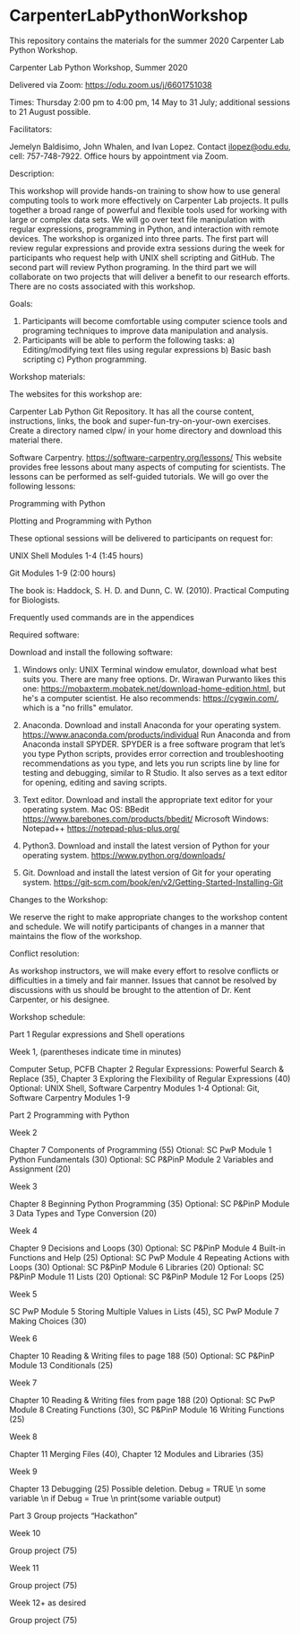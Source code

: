 # CarpenterLabPythonWorkshop
This repository contains the materials for the summer 2020 Carpenter Lab Python Workshop.

Carpenter Lab Python Workshop, Summer 2020

Delivered via Zoom: https://odu.zoom.us/j/6601751038

Times: Thursday 2:00 pm to 4:00 pm, 14 May to 31 July; additional sessions to 21 August possible.

Facilitators:

Jemelyn Baldisimo, John Whalen, and Ivan Lopez.  Contact ilopez@odu.edu, cell: 757-748-7922.  Office hours by appointment via Zoom.

Description:

This workshop will provide hands-on training to show how to use general computing tools to work more effectively on Carpenter Lab projects. It pulls together a broad range of powerful and flexible tools used for working with large or complex data sets. We will go over text file manipulation with regular expressions, programming in Python, and interaction with remote devices.  The workshop is organized into three parts. The first part will review regular expressions and provide extra sessions during the week for participants who request help with UNIX shell scripting and GitHub.  The second part will review Python programing.  In the third part we will collaborate on two projects that will deliver a benefit to our research efforts.  There are no costs associated with this workshop.

Goals:
1. Participants will become comfortable using computer science tools and programing techniques to improve data manipulation and analysis.
2. Participants will be able to perform the following tasks:
a)	Editing/modifying text files using regular expressions 
b)	Basic bash scripting 
c)	Python programming.

Workshop materials:

The websites for this workshop are:

Carpenter Lab Python Git Repository.  It has all the course content, instructions, links, the book and super-fun-try-on-your-own exercises. Create a directory named clpw/ in your home directory and download this material there.

Software Carpentry. https://software-carpentry.org/lessons/ This website provides free lessons about many aspects of computing for scientists.  The lessons can be performed as self-guided tutorials.  We will go over the following lessons:

Programming with Python

Plotting and Programming with Python

These optional sessions will be delivered to participants on request for:

UNIX Shell Modules 1-4 (1:45 hours)

Git Modules 1-9 (2:00 hours)

The book is: Haddock, S. H. D. and Dunn, C. W. (2010). Practical Computing for Biologists.

Frequently used commands are in the appendices

Required software:

Download and install the following software:

1)	Windows only: UNIX Terminal window emulator, download what best suits you.  There are many free options.  Dr. Wirawan Purwanto likes this one: https://mobaxterm.mobatek.net/download-home-edition.html, but he's a computer scientist.  He also recommends: https://cygwin.com/, which is a "no frills" emulator.

2)	Anaconda.  Download and install Anaconda for your operating system.
https://www.anaconda.com/products/individual
Run Anaconda and from Anaconda install SPYDER.  SPYDER is a free software program that let’s you type Python scripts, provides error correction and troubleshooting recommendations as you type, and lets you run scripts line by line for testing and debugging, similar to R Studio.  It also serves as a text editor for opening, editing and saving scripts.
3)	Text editor.  Download and install the appropriate text editor for your operating system.
Mac OS: BBedit https://www.barebones.com/products/bbedit/
Microsoft Windows: Notepad++ https://notepad-plus-plus.org/
4)	Python3.  Download and install the latest version of Python for your operating system.
https://www.python.org/downloads/
5) Git. Download and install the latest version of Git for your operating system.
https://git-scm.com/book/en/v2/Getting-Started-Installing-Git


Changes to the Workshop:

We reserve the right to make appropriate changes to the workshop content and schedule.  We will notify participants of changes in a manner that maintains the flow of the workshop.

Conflict resolution:

As workshop instructors, we will make every effort to resolve conflicts or difficulties in a timely and fair manner. Issues that cannot be resolved by discussions with us should be brought to the attention of Dr. Kent Carpenter, or his designee.

Workshop schedule:

Part 1 Regular expressions and Shell operations

Week 1, (parentheses indicate time in minutes)

Computer Setup, PCFB Chapter 2 Regular Expressions: Powerful Search & Replace (35),
Chapter 3 Exploring the Flexibility of Regular Expressions (40)
Optional: UNIX Shell, Software Carpentry Modules 1-4
Optional: Git, Software Carpentry Modules 1-9

Part 2 Programming with Python

Week 2

Chapter 7 Components of Programming (55)
Otional: SC PwP Module 1 Python Fundamentals (30)
Optional: SC P&PinP Module 2 Variables and Assignment (20)

Week 3

Chapter 8 Beginning Python Programming (35)
Optional: SC P&PinP Module 3 Data Types and Type Conversion (20)

Week 4

Chapter 9 Decisions and Loops (30)
Optional: SC P&PinP Module 4 Built-in Functions and Help (25)
Optional: SC PwP Module 4 Repeating Actions with Loops (30)
Optional: SC P&PinP Module 6 Libraries (20) 
Optional: SC P&PinP Module 11 Lists (20)
Optional: SC P&PinP Module 12 For Loops (25)

Week 5

SC PwP Module 5 Storing Multiple Values in Lists (45), SC PwP Module 7 Making Choices (30)

Week 6

Chapter 10 Reading & Writing files to page 188 (50)
Optional: SC P&PinP Module 13 Conditionals (25)

Week 7

Chapter 10 Reading & Writing files from page 188 (20)
Optional: SC PwP Module 8 Creating Functions (30), SC P&PinP Module 16 Writing Functions (25)

Week 8

Chapter 11 Merging Files (40), Chapter 12 Modules and Libraries (35)

Week 9

Chapter 13 Debugging (25) Possible deletion.  Debug = TRUE \n some variable \n if Debug = True \n print(some variable output) 

Part 3 Group projects “Hackathon”

Week 10

Group project (75)

Week 11

Group project (75)

Week 12+ as desired

Group project (75)


